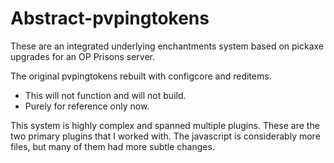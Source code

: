 # Abstract-pvpingtokens

These are an integrated underlying enchantments system based on pickaxe upgrades for an OP Prisons server.

The original pvpingtokens rebuilt with configcore and reditems.

* This will not function and will not build.
* Purely for reference only now.

This system is highly complex and spanned multiple plugins. These are the two primary plugins that I worked with.
The javascript is considerably more files, but many of them had more subtle changes.

